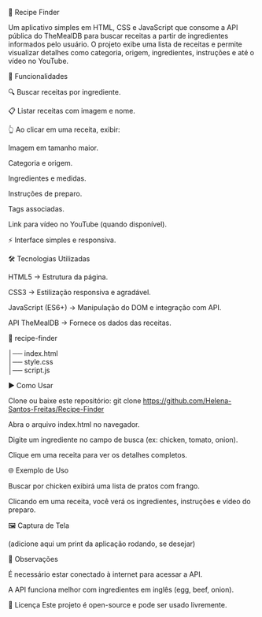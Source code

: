 🍲 Recipe Finder

Um aplicativo simples em HTML, CSS e JavaScript que consome a API pública do TheMealDB para buscar receitas a partir de ingredientes informados pelo usuário.
O projeto exibe uma lista de receitas e permite visualizar detalhes como categoria, origem, ingredientes, instruções e até o vídeo no YouTube.

🚀 Funcionalidades

🔍 Buscar receitas por ingrediente.

📋 Listar receitas com imagem e nome.

👆 Ao clicar em uma receita, exibir:

Imagem em tamanho maior.

Categoria e origem.

Ingredientes e medidas.

Instruções de preparo.

Tags associadas.

Link para vídeo no YouTube (quando disponível).

⚡ Interface simples e responsiva.

🛠️ Tecnologias Utilizadas

HTML5 → Estrutura da página.

CSS3 → Estilização responsiva e agradável.

JavaScript (ES6+) → Manipulação do DOM e integração com API.

API TheMealDB → Fornece os dados das receitas.

📁 recipe-finder

│── index.html       
│── style.css        
│── script.js        

▶️ Como Usar

Clone ou baixe este repositório:
git clone https://github.com/Helena-Santos-Freitas/Recipe-Finder

Abra o arquivo index.html no navegador.

Digite um ingrediente no campo de busca (ex: chicken, tomato, onion).

Clique em uma receita para ver os detalhes completos.

🌐 Exemplo de Uso

Buscar por chicken exibirá uma lista de pratos com frango.

Clicando em uma receita, você verá os ingredientes, instruções e vídeo do preparo.

🖼️ Captura de Tela

(adicione aqui um print da aplicação rodando, se desejar)

📌 Observações

É necessário estar conectado à internet para acessar a API.

A API funciona melhor com ingredientes em inglês (egg, beef, onion).

📄 Licença
Este projeto é open-source e pode ser usado livremente.

